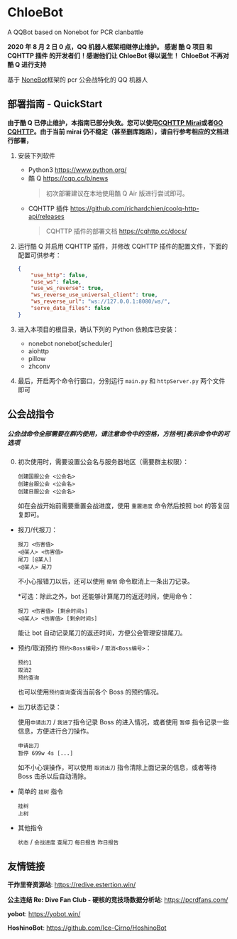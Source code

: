 # ChloeBot

A QQBot based on Nonebot for PCR clanbattle

**2020 年 8 月 2 日 0 点，QQ 机器人框架相继停止维护。**
**感谢 酷 Q 项目 和 CQHTTP 插件 的开发者们！感谢他们让 ChloeBot 得以诞生！**
**ChloeBot 不再对酷 Q 进行支持**

基于 [NoneBot](https://nonebot.cqp.moe/)框架的 pcr 公会战特化的 QQ 机器人

## 部署指南 - QuickStart

**由于酷 Q 已停止维护，本指南已部分失效。您可以使用[CQHTTP Mirai](https://github.com/yyuueexxiinngg/cqhttp-mirai)或者[GO CQHTTP](https://github.com/Mrs4s/go-cqhttp)。由于当前 mirai 仍不稳定（甚至删库跑路），请自行参考相应的文档进行部署，**

1. 安装下列软件

    - Python3 https://www.python.org/
    - 酷 Q https://cqp.cc/b/news
        > 初次部署建议在本地使用酷 Q Air 版进行尝试即可。
    - CQHTTP 插件 https://github.com/richardchien/coolq-http-api/releases
        > CQHTTP 插件的部署文档 https://cqhttp.cc/docs/

2. 运行酷 Q 并启用 CQHTTP 插件，并修改 CQHTTP 插件的配置文件，下面的配置可供参考：

    ```json
    {
        "use_http": false,
        "use_ws": false,
        "use_ws_reverse": true,
        "ws_reverse_use_universal_client": true,
        "ws_reverse_url": "ws://127.0.0.1:8080/ws/",
        "serve_data_files": false
    }
    ```

3. 进入本项目的根目录，确认下列的 Python 依赖库已安装：

    - nonebot nonebot[scheduler]
    - aiohttp
    - pillow
    - zhconv

4. 最后，开启两个命令行窗口，分别运行 `main.py` 和 `httpServer.py` 两个文件即可

## 公会战指令

##### 公会战命令全部需要在群内使用，请注意命令中的空格，方括号[]表示命令中的可选项

0. 初次使用时，需要设置公会名与服务器地区（需要群主权限）：

    ```
    创建国服公会 <公会名>
    创建台服公会 <公会名>
    创建日服公会 <公会名>
    ```

    如在会战开始前需要重置会战进度，使用 `重置进度` 命令然后按照 bot 的答复回复即可。

-   报刀/代报刀：

    ```
    报刀 <伤害值>
    <@某人> <伤害值>
    尾刀 [@某人]
    <@某人> 尾刀
    ```

    不小心报错刀以后，还可以使用 `撤销` 命令取消上一条出刀记录。

    \*可选：除此之外，bot 还能够计算尾刀的返还时间，使用命令：

    ```
    报刀 <伤害值> [剩余时间s]
    <@某人> <伤害值> [剩余时间s]
    ```

    能让 bot 自动记录尾刀的返还时间，方便公会管理安排尾刀。

-   预约/取消预约 `预约<Boss编号>` / `取消<Boss编号>`：


    ```
    预约1
    取消2
    预约查询
    ```
    也可以使用`预约查询`查询当前各个 Boss 的预约情况。

-   出刀状态记录：

    使用`申请出刀` / `我进了`指令记录 Boss 的进入情况，或者使用 `暂停` 指令记录一些信息，方便进行合刀操作。

    ```
    申请出刀
    暂停 699w 4s [...]
    ```

    如不小心误操作，可以使用 `取消出刀` 指令清除上面记录的信息，或者等待 Boss 击杀以后自动清除。

-   简单的 `挂树` 指令

    ```
    挂树
    上树
    ```

-   其他指令

    `状态` / `会战进度` `查尾刀` `每日报告` `昨日报告`

## 友情链接

**干炸里脊资源站**: https://redive.estertion.win/

**公主连结 Re: Dive Fan Club - 硬核的竞技场数据分析站**: https://pcrdfans.com/

**yobot**: https://yobot.win/

**HoshinoBot**: https://github.com/Ice-Cirno/HoshinoBot
